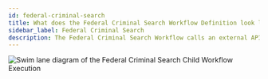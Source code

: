 ```yaml
---
id: federal-criminal-search
title: What does the Federal Criminal Search Workflow Definition look like?
sidebar_label: Federal Criminal Search
description: The Federal Criminal Search Workflow calls an external API via an Activity Execution and returns the results.
---
```


<!--SNIPSTART background-checks-federal-criminal-workflow-definition-->
<!--SNIPEND-->

![Swim lane diagram of the Federal Criminal Search Child Workflow Execution](/static/diagrams/background-checks/federal-criminal-search-flow.svg)
